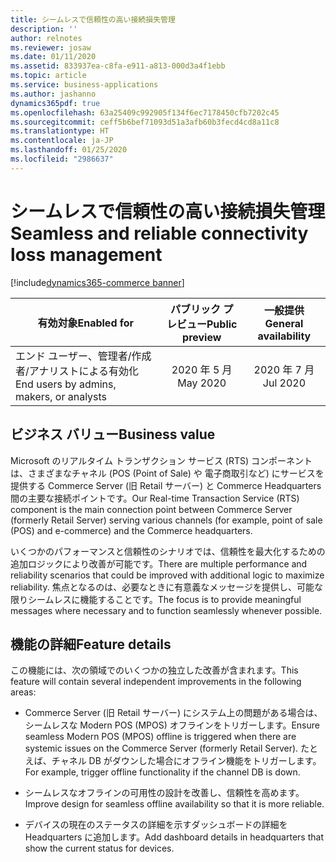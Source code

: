```yaml
---
title: シームレスで信頼性の高い接続損失管理
description: ''
author: relnotes
ms.reviewer: josaw
ms.date: 01/11/2020
ms.assetid: 833937ea-c8fa-e911-a813-000d3a4f1ebb
ms.topic: article
ms.service: business-applications
ms.author: jashanno
dynamics365pdf: true
ms.openlocfilehash: 63a25409c992905f134f6ec7178450cfb7202c45
ms.sourcegitcommit: ceff5b6bef71093d51a3afb60b3fecd4cd8a11c8
ms.translationtype: HT
ms.contentlocale: ja-JP
ms.lasthandoff: 01/25/2020
ms.locfileid: "2986637"
---
```

# <a name="seamless-and-reliable-connectivity-loss-management"></a><span data-ttu-id="a4b35-102">シームレスで信頼性の高い接続損失管理</span><span class="sxs-lookup"><span data-stu-id="a4b35-102">Seamless and reliable connectivity loss management</span></span>
[!include[dynamics365-commerce banner](../includes/dynamics365-commerce.md)]

| <span data-ttu-id="a4b35-103">有効対象</span><span class="sxs-lookup"><span data-stu-id="a4b35-103">Enabled for</span></span>    |  <span data-ttu-id="a4b35-104">パブリック プレビュー</span><span class="sxs-lookup"><span data-stu-id="a4b35-104">Public preview</span></span> | <span data-ttu-id="a4b35-105">一般提供</span><span class="sxs-lookup"><span data-stu-id="a4b35-105">General availability</span></span> | 
| ---------- | :----------: |:----------: |
|<span data-ttu-id="a4b35-106">エンド ユーザー、管理者/作成者/アナリストによる有効化</span><span class="sxs-lookup"><span data-stu-id="a4b35-106">End users by admins, makers, or analysts</span></span>|<span data-ttu-id="a4b35-107">2020 年 5 月</span><span class="sxs-lookup"><span data-stu-id="a4b35-107">May 2020</span></span>| <span data-ttu-id="a4b35-108">2020 年 7 月</span><span class="sxs-lookup"><span data-stu-id="a4b35-108">Jul 2020</span></span>|


## <a name="business-value"></a><span data-ttu-id="a4b35-109">ビジネス バリュー</span><span class="sxs-lookup"><span data-stu-id="a4b35-109">Business value</span></span>
<!-- bv start -->
<span data-ttu-id="a4b35-110">Microsoft のリアルタイム トランザクション サービス (RTS) コンポーネントは、さまざまなチャネル (POS (Point of Sale) や 電子商取引など) にサービスを提供する Commerce Server (旧 Retail サーバー) と Commerce Headquarters 間の主要な接続ポイントです。</span><span class="sxs-lookup"><span data-stu-id="a4b35-110">Our Real-time Transaction Service (RTS) component is the main connection point between Commerce Server (formerly Retail Server) serving various channels (for example, point of sale (POS) and e-commerce) and the Commerce headquarters.</span></span>

<span data-ttu-id="a4b35-111">いくつかのパフォーマンスと信頼性のシナリオでは、信頼性を最大化するための追加ロジックにより改善が可能です。</span><span class="sxs-lookup"><span data-stu-id="a4b35-111">There are multiple performance and reliability scenarios that could be improved with additional logic to maximize reliability.</span></span> <span data-ttu-id="a4b35-112">焦点となるのは、必要なときに有意義なメッセージを提供し、可能な限りシームレスに機能することです。</span><span class="sxs-lookup"><span data-stu-id="a4b35-112">The focus is to provide meaningful messages where necessary and to function seamlessly whenever possible.</span></span>
<!-- bv end -->



## <a name="feature-details"></a><span data-ttu-id="a4b35-113">機能の詳細</span><span class="sxs-lookup"><span data-stu-id="a4b35-113">Feature details</span></span>
<!--feature detail start -->
<span data-ttu-id="a4b35-114">この機能には、次の領域でのいくつかの独立した改善が含まれます。</span><span class="sxs-lookup"><span data-stu-id="a4b35-114">This feature will contain several independent improvements in the following areas:</span></span>

- <span data-ttu-id="a4b35-115">Commerce Server (旧 Retail サーバー) にシステム上の問題がある場合は、シームレスな Modern POS (MPOS) オフラインをトリガーします。</span><span class="sxs-lookup"><span data-stu-id="a4b35-115">Ensure seamless Modern POS (MPOS) offline is triggered when there are systemic issues on the Commerce Server (formerly Retail Server).</span></span> <span data-ttu-id="a4b35-116">たとえば、チャネル DB がダウンした場合にオフライン機能をトリガーします。</span><span class="sxs-lookup"><span data-stu-id="a4b35-116">For example, trigger offline functionality if the channel DB is down.</span></span>

- <span data-ttu-id="a4b35-117">シームレスなオフラインの可用性の設計を改善し、信頼性を高めます。</span><span class="sxs-lookup"><span data-stu-id="a4b35-117">Improve design for seamless offline availability so that it is more reliable.</span></span>

- <span data-ttu-id="a4b35-118">デバイスの現在のステータスの詳細を示すダッシュボードの詳細を Headquarters に追加します。</span><span class="sxs-lookup"><span data-stu-id="a4b35-118">Add dashboard details in headquarters that show the current status for devices.</span></span>
<!--feature detail end -->









